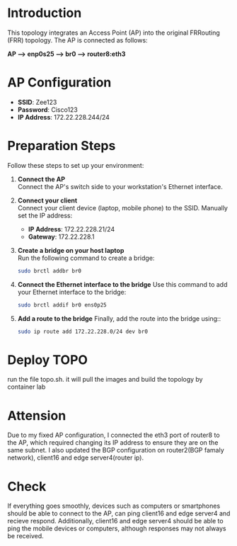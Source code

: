 # Introduction
This topology integrates an Access Point (AP) into the original FRRouting (FRR) topology. The AP is connected as follows:

**AP --> enp0s25 --> br0 --> router8:eth3**

# AP Configuration
- **SSID**: Zee123  
- **Password**: Cisco123  
- **IP Address**: 172.22.228.244/24  

# Preparation Steps
Follow these steps to set up your environment:

1. **Connect the AP**  
   Connect the AP's switch side to your workstation's Ethernet interface.

2. **Connect your client**  
   Connect your client device (laptop, mobile phone) to the SSID. Manually set the IP address:
   - **IP Address**: 172.22.228.21/24  
   - **Gateway**: 172.22.228.1  

3. **Create a bridge on your host laptop**  
   Run the following command to create a bridge:
   ```bash
   sudo brctl addbr br0
4. **Connect the Ethernet interface to the bridge**
   Use this command to add your Ethernet interface to the bridge:
   ```bash
   sudo brctl addif br0 ens0p25
5. **Add a route to the bridge**
   Finally, add the route into the bridge using::
   ```bash
   sudo ip route add 172.22.228.0/24 dev br0

# Deploy TOPO
run the file topo.sh. it will pull the images and build the topology by container lab

# Attension
Due to my fixed AP configuration, I connected the eth3 port of router8 to the AP, which required changing its IP address to ensure they are on the same subnet. I also updated the BGP configuration on router2(BGP famaly network), client16 and edge server4(router ip).

# Check
If everything goes smoothly, devices such as computers or smartphones should be able to connect to the AP, can ping client16 and edge server4 and recieve respond. Additionally, client16 and edge server4 should be able to ping the mobile devices or computers, although responses may not always be received.
